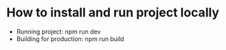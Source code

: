 # How to install and run project locally

- Running project: npm run dev
- Building for production: npm run build